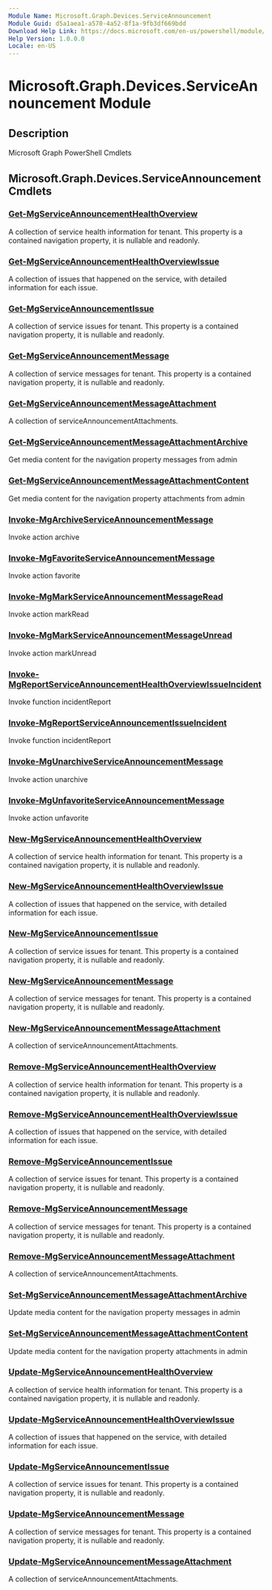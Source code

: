 ```yaml
---
Module Name: Microsoft.Graph.Devices.ServiceAnnouncement
Module Guid: d5a1aea1-a570-4a52-8f1a-9fb3df669bdd
Download Help Link: https://docs.microsoft.com/en-us/powershell/module/microsoft.graph.devices.serviceannouncement
Help Version: 1.0.0.0
Locale: en-US
---
```


# Microsoft.Graph.Devices.ServiceAnnouncement Module
## Description
Microsoft Graph PowerShell Cmdlets

## Microsoft.Graph.Devices.ServiceAnnouncement Cmdlets
### [Get-MgServiceAnnouncementHealthOverview](Get-MgServiceAnnouncementHealthOverview.md)
A collection of service health information for tenant.
This property is a contained navigation property, it is nullable and readonly.

### [Get-MgServiceAnnouncementHealthOverviewIssue](Get-MgServiceAnnouncementHealthOverviewIssue.md)
A collection of issues that happened on the service, with detailed information for each issue.

### [Get-MgServiceAnnouncementIssue](Get-MgServiceAnnouncementIssue.md)
A collection of service issues for tenant.
This property is a contained navigation property, it is nullable and readonly.

### [Get-MgServiceAnnouncementMessage](Get-MgServiceAnnouncementMessage.md)
A collection of service messages for tenant.
This property is a contained navigation property, it is nullable and readonly.

### [Get-MgServiceAnnouncementMessageAttachment](Get-MgServiceAnnouncementMessageAttachment.md)
A collection of serviceAnnouncementAttachments.

### [Get-MgServiceAnnouncementMessageAttachmentArchive](Get-MgServiceAnnouncementMessageAttachmentArchive.md)
Get media content for the navigation property messages from admin

### [Get-MgServiceAnnouncementMessageAttachmentContent](Get-MgServiceAnnouncementMessageAttachmentContent.md)
Get media content for the navigation property attachments from admin

### [Invoke-MgArchiveServiceAnnouncementMessage](Invoke-MgArchiveServiceAnnouncementMessage.md)
Invoke action archive

### [Invoke-MgFavoriteServiceAnnouncementMessage](Invoke-MgFavoriteServiceAnnouncementMessage.md)
Invoke action favorite

### [Invoke-MgMarkServiceAnnouncementMessageRead](Invoke-MgMarkServiceAnnouncementMessageRead.md)
Invoke action markRead

### [Invoke-MgMarkServiceAnnouncementMessageUnread](Invoke-MgMarkServiceAnnouncementMessageUnread.md)
Invoke action markUnread

### [Invoke-MgReportServiceAnnouncementHealthOverviewIssueIncident](Invoke-MgReportServiceAnnouncementHealthOverviewIssueIncident.md)
Invoke function incidentReport

### [Invoke-MgReportServiceAnnouncementIssueIncident](Invoke-MgReportServiceAnnouncementIssueIncident.md)
Invoke function incidentReport

### [Invoke-MgUnarchiveServiceAnnouncementMessage](Invoke-MgUnarchiveServiceAnnouncementMessage.md)
Invoke action unarchive

### [Invoke-MgUnfavoriteServiceAnnouncementMessage](Invoke-MgUnfavoriteServiceAnnouncementMessage.md)
Invoke action unfavorite

### [New-MgServiceAnnouncementHealthOverview](New-MgServiceAnnouncementHealthOverview.md)
A collection of service health information for tenant.
This property is a contained navigation property, it is nullable and readonly.

### [New-MgServiceAnnouncementHealthOverviewIssue](New-MgServiceAnnouncementHealthOverviewIssue.md)
A collection of issues that happened on the service, with detailed information for each issue.

### [New-MgServiceAnnouncementIssue](New-MgServiceAnnouncementIssue.md)
A collection of service issues for tenant.
This property is a contained navigation property, it is nullable and readonly.

### [New-MgServiceAnnouncementMessage](New-MgServiceAnnouncementMessage.md)
A collection of service messages for tenant.
This property is a contained navigation property, it is nullable and readonly.

### [New-MgServiceAnnouncementMessageAttachment](New-MgServiceAnnouncementMessageAttachment.md)
A collection of serviceAnnouncementAttachments.

### [Remove-MgServiceAnnouncementHealthOverview](Remove-MgServiceAnnouncementHealthOverview.md)
A collection of service health information for tenant.
This property is a contained navigation property, it is nullable and readonly.

### [Remove-MgServiceAnnouncementHealthOverviewIssue](Remove-MgServiceAnnouncementHealthOverviewIssue.md)
A collection of issues that happened on the service, with detailed information for each issue.

### [Remove-MgServiceAnnouncementIssue](Remove-MgServiceAnnouncementIssue.md)
A collection of service issues for tenant.
This property is a contained navigation property, it is nullable and readonly.

### [Remove-MgServiceAnnouncementMessage](Remove-MgServiceAnnouncementMessage.md)
A collection of service messages for tenant.
This property is a contained navigation property, it is nullable and readonly.

### [Remove-MgServiceAnnouncementMessageAttachment](Remove-MgServiceAnnouncementMessageAttachment.md)
A collection of serviceAnnouncementAttachments.

### [Set-MgServiceAnnouncementMessageAttachmentArchive](Set-MgServiceAnnouncementMessageAttachmentArchive.md)
Update media content for the navigation property messages in admin

### [Set-MgServiceAnnouncementMessageAttachmentContent](Set-MgServiceAnnouncementMessageAttachmentContent.md)
Update media content for the navigation property attachments in admin

### [Update-MgServiceAnnouncementHealthOverview](Update-MgServiceAnnouncementHealthOverview.md)
A collection of service health information for tenant.
This property is a contained navigation property, it is nullable and readonly.

### [Update-MgServiceAnnouncementHealthOverviewIssue](Update-MgServiceAnnouncementHealthOverviewIssue.md)
A collection of issues that happened on the service, with detailed information for each issue.

### [Update-MgServiceAnnouncementIssue](Update-MgServiceAnnouncementIssue.md)
A collection of service issues for tenant.
This property is a contained navigation property, it is nullable and readonly.

### [Update-MgServiceAnnouncementMessage](Update-MgServiceAnnouncementMessage.md)
A collection of service messages for tenant.
This property is a contained navigation property, it is nullable and readonly.

### [Update-MgServiceAnnouncementMessageAttachment](Update-MgServiceAnnouncementMessageAttachment.md)
A collection of serviceAnnouncementAttachments.

